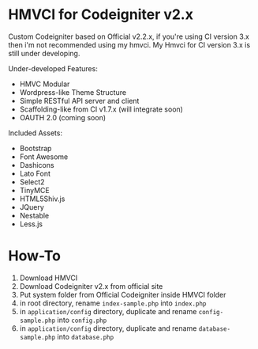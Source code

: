# HMVCI for Codeigniter v2.x
Custom Codeigniter based on Official v2.2.x, if you're using CI version 3.x then i'm not recommended
using my hmvci. My Hmvci for CI version 3.x is still under developing.

Under-developed Features:
- HMVC Modular
- Wordpress-like Theme Structure
- Simple RESTful API server and client
- Scaffolding-like from CI v1.7.x (will integrate soon)
- OAUTH 2.0 (coming soon)

Included Assets:
- Bootstrap
- Font Awesome
- Dashicons
- Lato Font
- Select2
- TinyMCE
- HTML5Shiv.js
- JQuery
- Nestable
- Less.js

How-To
==============================
1.  Download HMVCI
2.  Download Codeigniter v2.x from official site
3.  Put system folder from Official Codeigniter inside HMVCI folder
4.  in root directory, rename `index-sample.php` into `index.php`
4.  in `application/config` directory, duplicate and rename `config-sample.php` into `config.php`
4.  in `application/config` directory, duplicate and rename `database-sample.php` into `database.php`